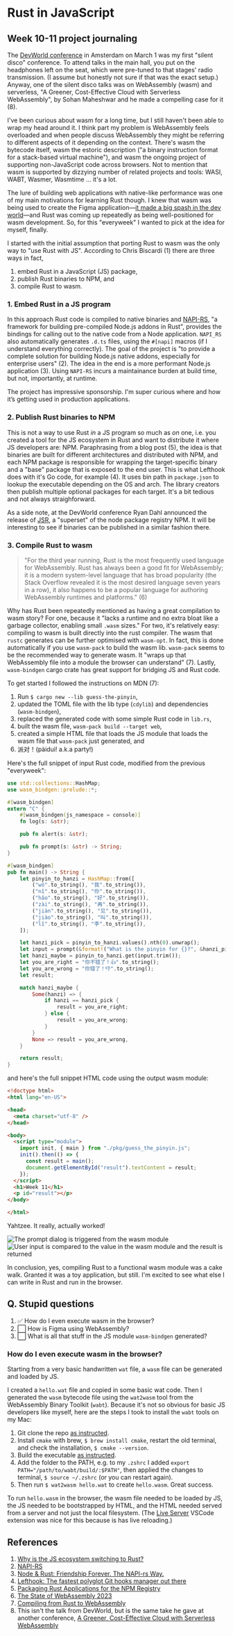 # Rust in JavaScript

## Week 10-11 project journaling

The [DevWorld conference](https://devworldconference.com/) in Amsterdam on March 1 was my first "silent disco" conference. To attend talks in the main hall, you put on the headphones left on the seat, which were pre-tuned to that stages' radio transmission. (I assume but honestly not sure if that was the exact setup.) Anyway, one of the silent disco talks was on WebAssembly (wasm) and serverless, "A Greener, Cost-Effective Cloud with Serverless WebAssembly", by Sohan Maheshwar and he made a compelling case for it (8).

I've been curious about wasm for a long time, but I still haven't been able to wrap my head around it. I think part my problem is WebAssembly feels overloaded and when people discuss WebAssembly they might be referring to different aspects of it depending on the context. There's wasm the bytecode itself, wasm the estoric description ("a binary instruction format for a stack-based virtual machine"), and wasm the ongoing project of supporting non-JavaScript code across browsers. Not to mention that wasm is supported by dizzying number of related projects and tools: WASI, WABT, Wasmer, Wasmtime ... it's a lot.

The lure of building web applications with native-like performance was one of my main motivations for learning Rust though. I knew that wasm was being used to create the Figma application—[it made a big spash in the dev world](https://www.figma.com/blog/webassembly-cut-figmas-load-time-by-3x/)—and Rust was coming up repeatedly as being well-positioned for wasm development. So, for this "everyweek" I wanted to pick at the idea for myself, finally.

I started with the initial assumption that porting Rust to wasm was the only way to "use Rust with JS". According to Chris Biscardi (1) there are three ways in fact,

1. embed Rust in a JavaScript (JS) package,
2. publish Rust binaries to NPM, and
3. compile Rust to wasm.

### 1. Embed Rust in a JS program

In this approach Rust code is compiled to native binaries and [NAPI-RS](https://napi.rs/), "a framework for building pre-compiled Node.js addons in Rust", provides the bindings for calling out to the native code from a Node application. `NAPI_RS` also automatically generates `.d.ts` files, using the `#[napi]` macros (if I understand everything correctly). The goal of the project is "to provide a complete solution for building Node.js native addons, especially for enterprise users" (2). The idea in the end is a more performant Node.js application (3). Using `NAPI-RS` incurs a maintainance burden at build time, but not, importantly, at runtime.

The project has impressive sponsorship. I'm super curious where and how it’s getting used in production applications.

### 2. Publish Rust binaries to NPM

This is not a way to use Rust _in_ a JS program so much as _on_ one, i.e. you created a tool for the JS ecosystem in Rust and want to distribute it where JS developers are: NPM. Paraphrasing from a blog post (5), the idea is that binaries are built for different architectures and distributed with NPM, and each NPM package is responsible for wrapping the target-specific binary and a "base" package that is exposed to the end user. This is what Lefthook does with it's Go code, for example (4). It uses bin path in `package.json` to lookup the executable depending on the OS and arch. The library creators then publish multiple optional packages for each target. It's a bit tedious and not always straighforward.

As a side note, at the DevWorld conference Ryan Dahl announced the release of [JSR](https://jsr.io/), a "superset" of the node package registry NPM. It will be interesting to see if binaries can be published in a similar fashion there.

### 3. Compile Rust to wasm

> "For the third year running, Rust is the most frequently used language for WebAssembly. Rust has always been a good fit for WebAssembly; it is a modern system-level language that has broad popularity (the Stack Overflow revealed it is the most desired language seven years in a row), it also happens to be a popular language for authoring WebAssembly runtimes and platforms." (6)

Why has Rust been repeatedly mentioned as having a great compilation to wasm story? For one, because it "lacks a runtime and no extra bloat like a garbage collector, enabling small `.wasm` sizes." For two, it's relatively easy: compiling to wasm is built directly into the rust compiler. The wasm that `rustc` generates can be further optimised with `wasm-opt`. In fact, this is done automatically if you use `wasm-pack` to build the wasm lib. `wasm-pack` seems to be the recommended way to generate wasm. It "wraps up that WebAssembly file into a module the browser can understand" (7). Lastly, `wasm-bindgen` cargo crate has great support for bridging JS and Rust code.

To get started I followed the instructions on MDN (7):

1. Run `$ cargo new --lib guess-the-pinyin`,
2. updated the TOML file with the lib type (`cdylib`) and dependencies (`wasm-bindgen`),
3. replaced the generated code with some simple Rust code in `lib.rs`,
4. built the wasm file, `wasm-pack build --target web`,
5. created a simple HTML file that loads the JS module that loads the wasm file that `wasm-pack` just generated, and
6. 派对！(pàiduì! a.k.a party!)

Here's the full snippet of input Rust code, modified from the previous "everyweek":

```rust
use std::collections::HashMap;
use wasm_bindgen::prelude::*;

#[wasm_bindgen]
extern "C" {
    #[wasm_bindgen(js_namespace = console)]
    fn log(s: &str);

    pub fn alert(s: &str);

    pub fn prompt(s: &str) -> String;
}

#[wasm_bindgen]
pub fn main() -> String {
    let pinyin_to_hanzi = HashMap::from([
        ("wǒ".to_string(), "我".to_string()),
        ("nǐ".to_string(), "你".to_string()),
        ("hǎo".to_string(), "好".to_string()),
        ("zài".to_string(), "再".to_string()),
        ("jiàn".to_string(), "见".to_string()),
        ("jiào".to_string(), "叫".to_string()),
        ("lǐ".to_string(), "李".to_string()),
    ]);

    let hanzi_pick = pinyin_to_hanzi.values().nth(0).unwrap();
    let input = prompt(&format!("What is the pinyin for {}?", &hanzi_pick));
    let hanzi_maybe = pinyin_to_hanzi.get(input.trim());
    let you_are_right = "你不错了！👍".to_string();
    let you_are_wrong = "你错了！👎".to_string();
    let result;

    match hanzi_maybe {
        Some(hanzi) => {
            if hanzi == hanzi_pick {
                result = you_are_right;
            } else {
                result = you_are_wrong;
            }
        }
        None => result = you_are_wrong,
    }

    return result;
}
```

and here's the full snippet HTML code using the output wasm module:

```html
<!doctype html>
<html lang="en-US">

<head>
  <meta charset="utf-8" />
</head>

<body>
  <script type="module">
    import init, { main } from "./pkg/guess_the_pinyin.js";
    init().then(() => {
      const result = main();
      document.getElementById("result").textContent = result;
    });
  </script>
  <h1>Week 11</h1>
  <p id="result"></p>
</body>

</html>
```

Yahtzee. It really, actually worked!

![The prompt dialog is triggered from the wasm module](./assets/screenshot-1.png)
![User input is compared to the value in the wasm module and the result is returned](./assets/screenshot-2.png)

In conclusion, yes, compiling Rust to a functional wasm module was a cake walk. Granted it was a toy application, but still. I'm excited to see what else I can write in Rust and run in the browser.

## Q. Stupid questions

1. ✅ How do I even execute wasm in the browser?
1. ⬜️ How is Figma using WebAssembly?
1. ⬜️ What is all that stuff in the JS module `wasm-bindgen` generated?

### How do I even execute wasm in the browser?

Starting from a very basic handwritten `wat` file, a `wasm` file can be generated and loaded by JS.

I created a `hello.wat` file and copied in some basic wat code. Then I generated the `wasm` bytecode file using the `wat2wasm` tool from the WebAssembly Binary Toolkit (`wabt`). Because it's not so obvious for basic JS developers like myself, here are the steps I took to install the `wabt` tools on my Mac:

  1. Git clone the repo [as instructed](https://github.com/WebAssembly/wabt?tab=readme-ov-file#cloning).
  2. Install `cmake` with brew, `$ brew install cmake`, restart the old terminal, and check the installation, `$ cmake --version`.
  3. Build the executable [as instructed](https://github.com/WebAssembly/wabt?tab=readme-ov-file#building-using-cmake-directly-linux-and-macos).
  4. Add the folder to the PATH, e.g. to my `.zshrc` I added `export PATH="/path/to/wabt/build/:$PATH"`, then applied the changes to terminal, `$ source ~/.zshrc` (or you can restart again).
  5. Then run `$ wat2wasm hello.wat` to create `hello.wasm`. Great success.

To run `hello.wasm` in the browser, the wasm file needed to be loaded by JS, the JS needed to be bootstrapped by HTML, and the HTML needed served from a server and not just the local filesystem. (The [Live Server](https://marketplace.visualstudio.com/items?itemName=ritwickdey.LiveServer) VSCode extension was nice for this because is has live reloading.)

## References

1. [Why is the JS ecosystem switching to Rust?](https://www.youtube.com/watch?v=dZQMoEWe5uY)
2. [NAPI-RS](https://napi.rs/)
3. [Node & Rust: Friendship Forever. The NAPI-rs Way.](https://dev.to/valorsoftware/node-rust-friendship-forever-the-napi-rs-way-1kb8)
4. [Lefthook: The fastest polyglot Git hooks manager out there](https://github.com/evilmartians/lefthook/blob/master/packaging/npm/lefthook/package.json)
5. [Packaging Rust Applications for the NPM Registry](https://blog.orhun.dev/packaging-rust-for-npm/)
6. [The State of WebAssembly 2023](https://blog.scottlogic.com/2023/10/18/the-state-of-webassembly-2023.html)
7. [Compiling from Rust to WebAssembly](https://developer.mozilla.org/en-US/docs/WebAssembly/Rust_to_wasm)
8. This isn't the talk from DevWorld, but is the same take he gave at another conference, [A Greener, Cost-Effective Cloud with Serverless WebAssembly](https://www.youtube.com/watch?v=QVfKt7aIZO8)
